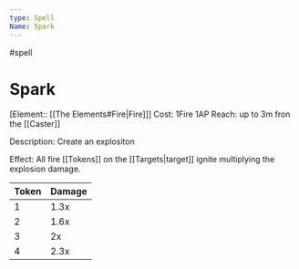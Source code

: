 ```yaml
---
type: Spell
Name: Spark
---
```

#spell 

# Spark

[Element:: [[The Elements#Fire|Fire]]]
Cost: 1Fire 1AP
Reach: up to 3m fron the [[Caster]]

Description:
Create an explositon 

Effect:
All fire [[Tokens]] on the [[Targets|target]] ignite multiplying the explosion damage.

|  Token | Damage |
| -- | -- |
| 1 | 1.3x |
| 2 | 1.6x |
| 3 | 2x
| 4  | 2.3x
